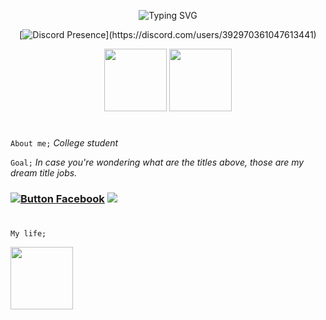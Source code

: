 
<div align="center">
  
  <a><img src="https://readme-typing-svg.demolab.com?font=Lato&size=40&duration=3000&pause=1000&color=9BF7DC&center=true&width=800&height=100&lines=Programmer;Developer;Cyber+Security+Expert" alt="Typing SVG" /></a>


  [![Discord Presence](https://lanyard.cnrad.dev/api/392970361047613441?bg=403f28&idleMessage=Probably%20Sleeping...)](https://discord.com/users/392970361047613441)

  <img src="https://cdn.jsdelivr.net/gh/devicons/devicon@latest/icons/python/python-original.svg" width="100" height="100" />
  <img src="https://cdn.jsdelivr.net/gh/devicons/devicon@latest/icons/linux/linux-original.svg" width="100" height="100" />
  
</div>

#

`About me;` *College student*

`Goal;` *In case you're wondering what are the titles above, those are my dream title jobs.*

### [![Button Facebook]][Facebook] ![](https://komarev.com/ghpvc/?username=ZzzSleepyy&style=for-the-badge)
[Facebook]: https://docs.google.com/forms/d/1OCa30FanvS3vaLqEHHSYlLCMyybwXyslSAfG2IQmQcs/edit 
[Button Facebook]: https://img.shields.io/badge/📲Contact-37a779?style=for-the-badge 

#

`My life;`

<img src="https://scontent.fmnl7-2.fna.fbcdn.net/v/t1.15752-9/494573340_724293846596077_8649067063159819317_n.jpg?_nc_cat=110&ccb=1-7&_nc_sid=9f807c&_nc_eui2=AeHjXw_TadKJQuGh2mXUoI4AJUGYbFbMcbklQZhsVsxxuYY3aDmoAbZFeDCWBOfvw_glEB4vZKjkBM9SrN5yWQ5o&_nc_ohc=EeO2qd3Tj1IQ7kNvwFX32QO&_nc_oc=AdnQ0bXN14iITr1Dgpk72ws3hS6SAArYk-osqhGlgJazVA0yfg41c3QUx9P7LZVPV30&_nc_zt=23&_nc_ht=scontent.fmnl7-2.fna&oh=03_Q7cD2QGrP3PD9flML2uuSZXhSko5TpQLX1EZTbBYszmQisHZ0g&oe=6848FDA9" width="100" height="100" />
